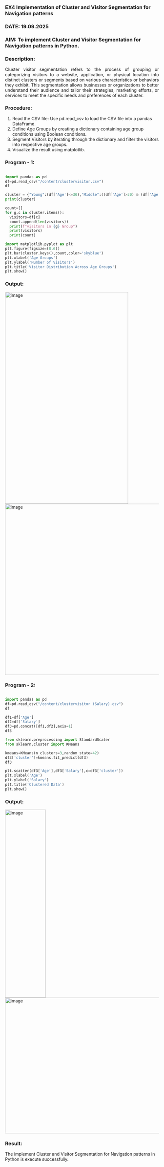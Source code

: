 ### EX4 Implementation of Cluster and Visitor Segmentation for Navigation patterns
### DATE: 19.09.2025
### AIM: To implement Cluster and Visitor Segmentation for Navigation patterns in Python.
### Description:
<div align= "justify">Cluster visitor segmentation refers to the process of grouping or categorizing visitors to a website, 
  application, or physical location into distinct clusters or segments based on various characteristics or behaviors they exhibit. 
  This segmentation allows businesses or organizations to better understand their audience and tailor their strategies, marketing efforts, 
  or services to meet the specific needs and preferences of each cluster.</div>
  
### Procedure:
1) Read the CSV file: Use pd.read_csv to load the CSV file into a pandas DataFrame.
2) Define Age Groups by creating a dictionary containing age group conditions using Boolean conditions.
3) Segment Visitors by iterating through the dictionary and filter the visitors into respective age groups.
4) Visualize the result using matplotlib.

### Program - 1:
```python

import pandas as pd
df=pd.read_csv("/content/clustervisitor.csv")
df

cluster = {"Young":(df['Age']<=30),"Middle":((df['Age']>30) & (df['Age']<=50)),"Old":(df['Age']>50)}
print(cluster)

count=[]
for g,c in cluster.items():
  visitors=df[c]
  count.append(len(visitors))
  print(f"visitors in {g} Group")
  print(visitors)
  print(count)

import matplotlib.pyplot as plt
plt.figure(figsize=(8,6))
plt.bar(cluster.keys(),count,color='skyblue')
plt.xlabel('Age Groups')
plt.ylabel('Number of Visitors')
plt.title('Visitor Distribution Across Age Groups')
plt.show()

```
### Output:

<img width="403" height="694" alt="image" src="https://github.com/user-attachments/assets/1ded66de-62f7-40ed-b8ed-d66aef31fb52" />

<img width="804" height="561" alt="image" src="https://github.com/user-attachments/assets/3c4b12ad-de1a-4eb6-b8d2-0148261b6de7" />


### Program - 2: 

```python

import pandas as pd
df=pd.read_csv("/content/clustervisitor (Salary).csv")
df

df1=df['Age']
df2=df['Salary']
df3=pd.concat([df1,df2],axis=1)
df3

from sklearn.preprocessing import StandardScaler
from sklearn.cluster import KMeans

kmeans=KMeans(n_clusters=3,random_state=42)
df3['cluster']=kmeans.fit_predict(df3)
df3

plt.scatter(df3['Age'],df3['Salary'],c=df3['cluster'])
plt.xlabel('Age')
plt.ylabel('Salary')
plt.title('Clustered Data')
plt.show()

```
### Output:

<img width="133" height="616" alt="image" src="https://github.com/user-attachments/assets/584d4277-9a32-47ff-b25a-e3abe707eddb" />
<img width="637" height="445" alt="image" src="https://github.com/user-attachments/assets/da8e05bb-1c6b-4047-b76f-cbcfa2ffbb80" />

### Result:

The implement Cluster and Visitor Segmentation for Navigation patterns in Python is execute successfully.

